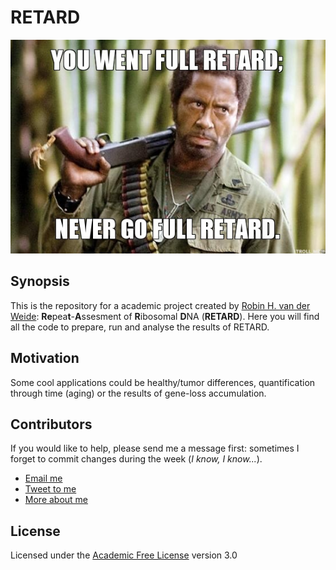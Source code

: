 # RETARD
![RETARD](fr.jpg "RETARD")

## Synopsis

This is the repository for a academic project created by [Robin H. van der Weide](https://robinweide.github.io/): **Re**pea**t**-**A**ssesment of **R**ibosomal **D**NA (**RETARD**). Here you will find all the code to prepare, run and analyse the results of RETARD.

## Motivation

Some cool applications could be healthy/tumor differences, quantification through time (aging) or the results of gene-loss accumulation.

## Contributors

If you would like to help, please send me a message first: sometimes I forget to commit changes during the week (_I know, I know..._).

* [Email me](mailto:r.vd.weide@nki.nl)
* [Tweet to me](http://twitter.com/robinweide)
* [More about me](https://robinweide.github.io/)


## License

Licensed under the [Academic Free License](https://opensource.org/licenses/AFL-3.0) version 3.0
